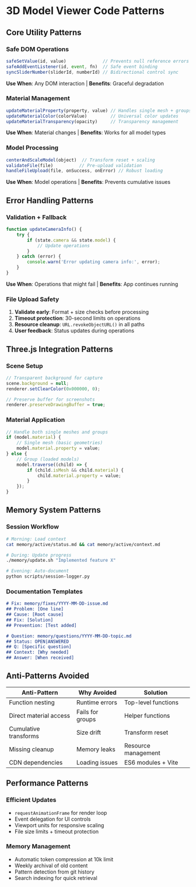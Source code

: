 # 3D Model Viewer Code Patterns

## Core Utility Patterns

### Safe DOM Operations
```javascript
safeSetValue(id, value)              // Prevents null reference errors
safeAddEventListener(id, event, fn)  // Safe event binding
syncSliderNumber(sliderId, numberId) // Bidirectional control sync
```
**Use When**: Any DOM interaction | **Benefits**: Graceful degradation

### Material Management
```javascript
updateMaterialProperty(property, value) // Handles single mesh + groups
updateMaterialColor(colorValue)         // Universal color updates  
updateMaterialTransparency(opacity)     // Transparency management
```
**Use When**: Material changes | **Benefits**: Works for all model types

### Model Processing
```javascript
centerAndScaleModel(object)  // Transform reset + scaling
validateFile(file)          // Pre-upload validation
handleFileUpload(file, onSuccess, onError) // Robust loading
```
**Use When**: Model operations | **Benefits**: Prevents cumulative issues

## Error Handling Patterns

### Validation + Fallback
```javascript
function updateCameraInfo() {
    try {
        if (state.camera && state.model) {
            // Update operations
        }
    } catch (error) {
        console.warn('Error updating camera info:', error);
    }
}
```
**Use When**: Operations that might fail | **Benefits**: App continues running

### File Upload Safety
1. **Validate early**: Format + size checks before processing
2. **Timeout protection**: 30-second limits on operations
3. **Resource cleanup**: `URL.revokeObjectURL()` in all paths
4. **User feedback**: Status updates during operations

## Three.js Integration Patterns

### Scene Setup
```javascript
// Transparent background for capture
scene.background = null;
renderer.setClearColor(0x000000, 0);

// Preserve buffer for screenshots
renderer.preserveDrawingBuffer = true;
```

### Material Application
```javascript
// Handle both single meshes and groups
if (model.material) {
    // Single mesh (basic geometries)
    model.material.property = value;
} else {
    // Group (loaded models)
    model.traverse((child) => {
        if (child.isMesh && child.material) {
            child.material.property = value;
        }
    });
}
```

## Memory System Patterns

### Session Workflow
```bash
# Morning: Load context
cat memory/active/status.md && cat memory/active/context.md

# During: Update progress  
./memory/update.sh "Implemented feature X"

# Evening: Auto-document
python scripts/session-logger.py
```

### Documentation Templates
```markdown
# Fix: memory/fixes/YYYY-MM-DD-issue.md
## Problem: [One line]
## Cause: [Root cause]  
## Fix: [Solution]
## Prevention: [Test added]

# Question: memory/questions/YYYY-MM-DD-topic.md
## Status: OPEN|ANSWERED
## Q: [Specific question]
## Context: [Why needed]
## Answer: [When received]
```

## Anti-Patterns Avoided

| Anti-Pattern | Why Avoided | Solution |
|--------------|-------------|----------|
| Function nesting | Runtime errors | Top-level functions |
| Direct material access | Fails for groups | Helper functions |
| Cumulative transforms | Size drift | Transform reset |
| Missing cleanup | Memory leaks | Resource management |
| CDN dependencies | Loading issues | ES6 modules + Vite |

## Performance Patterns

### Efficient Updates
- `requestAnimationFrame` for render loop
- Event delegation for UI controls  
- Viewport units for responsive scaling
- File size limits + timeout protection

### Memory Management
- Automatic token compression at 10k limit
- Weekly archival of old content
- Pattern detection from git history
- Search indexing for quick retrieval
